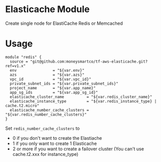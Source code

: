 # Elasticache Module

Create single node for ElastiCache Redis or Memcached

# Usage

```
module "redis" {
  source = "git@github.com:moneysmartco/tf-aws-elasticache.git?ref=v1.x"
  env                = "${var.env}"
  azs                = "${var.azs}"
  vpc_id             = "${var.vpc_id}"
  private_subnet_ids = "${var.private_subnet_ids}"
  project_name       = "${var.app_name}"
  app_sg_ids         = "${var.app_sg_id}"
  elasticache_cluster_name          = "${var.redis_cluster_name}"
  elasticache_instance_type         = "${var.redis_instance_type} | cache.t2.micro"
  elasticache_number_cache_clusters = "${var.redis_number_cache_clusters}"
}
```

Set `redis_number_cache_clusters` to

- 0 if you don't want to create the Elastiache
- 1 if you only want to create 1 Elasticache
- 2 or more if you want to create a failover cluster (You can't use cache.t2.xxx for instance_type)

